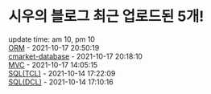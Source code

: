 # 시우의 블로그 최근 업로드된 5개!<br>

update time: am 10, pm 10<br>[ORM](https://velog.io/@dev_shu/ORM) - 2021-10-17 20:50:19<br>
[cmarket-database](https://velog.io/@dev_shu/cmarket-database) - 2021-10-17 20:18:10<br>
[MVC](https://velog.io/@dev_shu/MVC) - 2021-10-17 14:05:15<br>
[SQL(TCL)](https://velog.io/@dev_shu/SQLTCL) - 2021-10-14 17:22:09<br>
[SQL(DCL)](https://velog.io/@dev_shu/SQLDCL) - 2021-10-14 17:10:16<br>
